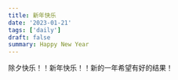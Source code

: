 ```yaml
---
title: 新年快乐
date: '2023-01-21'
tags: ['daily']
draft: false
summary: Happy New Year
---
```


除夕快乐！！新年快乐！！新的一年希望有好的结果！
